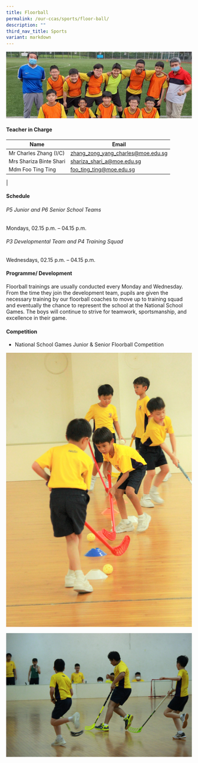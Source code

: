 ```yaml
---
title: Floorball
permalink: /our-ccas/sports/floor-ball/
description: ""
third_nav_title: Sports
variant: markdown
---
```


![](/images/CCA_photos/Football.jpeg)
#### **Teacher in Charge**

| Name | Email|
| -------- | -------- | 
|Mr Charles Zhang (I/C)	|[zhang_zong_yang_charles@moe.edu.sg](mailto:zhang_zong_yang_charles@moe.edu.sg)|	
|Mrs	Shariza Binte Shari	|[shariza_shari_a@moe.edu.sg](mailto:shariza_shari_a@moe.edu.sg)|		
|Mdm	Foo Ting Ting	|[foo_ting_ting@moe.edu.sg](mailto:foo_ting_ting@moe.edu.sg)	
|	

#### **Schedule**

###### P5 Junior and P6 Senior School Teams
Mondays, 02.15 p.m. – 04.15 p.m.

###### P3 Developmental Team and P4 Training Squad
Wednesdays, 02.15 p.m. – 04.15 p.m.

#### **Programme/ Development**

Floorball trainings are usually conducted every Monday and Wednesday. From the time they join the development team, pupils are given the necessary training by our floorball coaches to move up to training squad and eventually the chance to represent the school at the National School Games. The boys will continue to strive for teamwork, sportsmanship, and excellence in their game.

#### **Competition**

* National School Games Junior &amp; Senior Floorball Competition


![](/images/floorball1.jpg)

![](/images/floorball3.jpg)